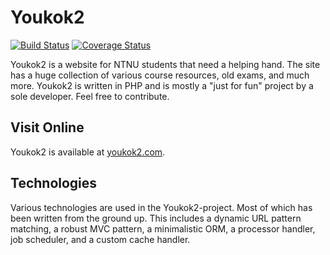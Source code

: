 # Youkok2

[![Build Status](https://travis-ci.org/OptimusCrime/youkok2.svg?branch=master)](https://travis-ci.org/OptimusCrime/youkok2) [![Coverage Status](https://coveralls.io/repos/github/OptimusCrime/youkok2/badge.svg?branch=master)](https://coveralls.io/github/OptimusCrime/youkok2?branch=master)


Youkok2 is a website for NTNU students that need a helping hand. The site has a huge collection of various course resources, old exams, and much more. Youkok2 is written in PHP and is mostly a "just for fun" project by a sole developer. Feel free to contribute.

## Visit Online

Youkok2 is available at [youkok2.com](http://youkok2.com).

## Technologies

Various technologies are used in the Youkok2-project. Most of which has been written from the ground up. This includes a dynamic URL pattern matching, a robust MVC pattern, a minimalistic ORM, a processor handler, job scheduler, and a custom cache handler.
